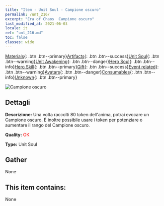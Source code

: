 ```yaml
---
title: "Item - Unit Soul - Campione oscuro"
permalink: /unt_216/
excerpt: "Era of Chaos  Campione oscuro"
last_modified_at: 2021-06-03
locale: it
ref: "unt_216.md"
toc: false
classes: wide
---
```

 [Materials](/ItemsIT/){: .btn .btn--primary}[Artifacts](/ItemsIT/Artifacts/){: .btn .btn--success}[Unit Soul](/ItemsIT/UnitSoul/){: .btn .btn--warning}[Unit Awakening](/ItemsIT/UnitAwakening/){: .btn .btn--danger}[Hero Soul](/ItemsIT/HeroSoul/){: .btn .btn--info}[Hero Skill](/ItemsIT/HeroSkill/){: .btn .btn--primary}[Gift](/ItemsIT/Gift/){: .btn .btn--success}[Event related](/ItemsIT/Events/){: .btn .btn--warning}[Avatars](/ItemsIT/Avatars/){: .btn .btn--danger}[Consumables](/ItemsIT/Consumables/){: .btn .btn--info}[Unknown](/ItemsIT/Unknown/){: .btn .btn--primary}

 ![Campione oscuro](/images/u/ti_sishen.jpg)

## Dettagli
 **Descrizione:** Una volta raccolti 80 token dell'anima, potrai evocare un Campione oscuro. È inoltre possibile usare i token per potenziare o aumentare il rango del Campione oscuro.

 **Quality:** <span style="color: #FF0000">OK</span>

 **Type:** Unit Soul

## Gather

  None

## This item contains:

  None

